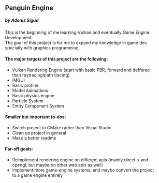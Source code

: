 ## Penguin Engine
##### by Adonis Sigua

This is the beginning of me learning Vulkan and eventually Game Engine Development.  
The goal of this project is for me to expand my knowledge in game dev, specially with graphics programming.  
  
#### The major targets of this project are the following:
+ Vulkan Rendering Engine (start with basic PBR, forward and deffered then raytracing/path tracing)  
+ IMGUI  
+ Basic profiler  
+ Model Animations  
+ Basic physics engine  
+ Particle System  
+ Entity Component System  
  
#### Smaller but important to-dos:
+ Switch project to CMake rather than Visual Studio  
+ Clean up project in general  
+ Make a better readme  
  
#### Far-off goals:
+ Reimplement rendering engine on different apis (mainly direct-x and opengl, but maybe on other web apis as well)  
+ Implement more game-engine systems, and maybe convert the project to a game engine entirely  

